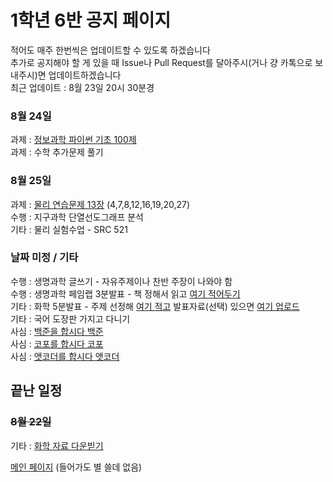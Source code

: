 # 1학년 6반 공지 페이지
적어도 매주 한번씩은 업데이트할 수 있도록 하겠습니다 \
추가로 공지해야 할 게 있을 때 Issue나 Pull Request를 달아주시(거나 걍 카톡으로 보내주시)면 업데이트하겠습니다 \
최근 업데이트 : 8월 23일 20시 30분경
### 8월 24일
과제 : [정보과학 파이썬 기초 100제](http://koistudy.net/?mid=viewProblems&WORD=py&vw=10&SEARCH=0&SEARCH=0&SUBMIT=GO) \
과제 : 수학 추가문제 풀기

### 8월 25일
과제 : [물리 연습문제 13장](https://student.gs.hs.kr/student/score/noticeInfo.do?lectureNoticeNo=8507&lectureOpenNo=10832)  (4,7,8,12,16,19,20,27) \
수행 : 지구과학 단열선도그래프 분석 \
기타 : 물리 실험수업 - SRC 521

### 날짜 미정 / 기타
수행 : 생명과학 글쓰기 - 자유주제이나 찬반 주장이 나와야 함 \
수행 : 생명과학 페임랩 3분발표 - 책 정해서 읽고 [여기 적어두기](https://docs.google.com/spreadsheets/d/1POyX0LZAXkI3DPqHnJFp6fTGvIeY2MK0aqJ4uc_yzLY/edit?usp=sharing) \
기타 : 화학 5분발표 - 주제 선정해 [여기 적고](https://docs.google.com/spreadsheets/d/1zoAqTt1K-QShH-oJtEsJizc6qr32gOkz7HzthEcg1uo/edit?usp=sharing) 발표자료(선택) 있으면 [여기 업로드](https://drive.google.com/drive/folders/1x_2ZIfD2LNFTXuZ_wxCam0BzxlAE0gLb?usp=sharing) \
기타 : 국어 도장판 가지고 다니기 \
사심 : [백준을 합시다 백준](https://www.acmicpc.net/) \
사심 : [코포를 합시다 코포](https://codeforces.com/) \
사심 : [앳코더를 합시다 앳코더](https://atcoder.jp/)

## 끝난 일정

### ~~8월 22일~~
기타 : [화학 자료 다운빋기](https://student.gs.hs.kr/student/score/noticeInfo.do?lectureNoticeNo=8511&lectureOpenNo=10848)

[메인 페이지](https://annyeong-one.github.io/ "유해 사이트 경고 : 해당 사이트는 유해성으로 -1회 신고된 웹사이트입니다. 들어갈 때 주의하십시오. - 국가정보원?") (들어가도 별 쓸데 없음)

